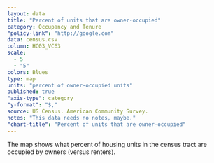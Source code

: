 ```yaml
---
layout: data
title: "Percent of units that are owner-occupied"
category: Occupancy and Tenure
"policy-link": "http://google.com"
data: census.csv
column: HC03_VC63
scale: 
  - 5
  - "5"
colors: Blues
type: map
units: "percent of owner-occupied units"
published: true
"axis-type": category
"y-format": "$,"
source: US Census. American Community Survey.
notes: "This data needs no notes, maybe."
"chart-title": "Percent of units that are owner-occupied"
---
```


The map shows what percent of housing units in the census tract are occupied by owners (versus renters).